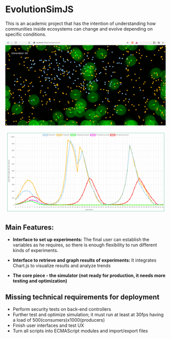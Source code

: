 # EvolutionSimJS

This is an academic project that has the intention of understanding how communities inside ecosystems can change and evolve depending on specific conditions.

![EvolutionSimJS - Simulator in action](https://github.com/WebAxol/EvolutionSimJS/blob/master/img/simulator.png)

![EvolutionSimJS - Results graphed](https://github.com/WebAxol/EvolutionSimJS/blob/master/img/results.png)


  <h2><b>Main Features:</b></h2>

  - <b>Interface to set up experiments:</b>  The final user can establish the variables as he requires, so there is enough flexibility to run different kinds of experiments.
  
  - <b>Interface to retrieve and graph results of experiments: </b> It integrates Chart.js to visualize results and analyze trends
  
  - <b>The core piece - the simulator (not ready for production, it needs more testing and optimization)</b> 

<h2>Missing technical requirements for deployment</h2>

  - Perform security tests on back-end controllers
  - Further test and optimize simulation; it must run at least at 30fps having a load of 500(consumers)x1000(producers)
  - Finish user interfaces and test UX
  - Turn all scripts into ECMAScript modules and import/export files
